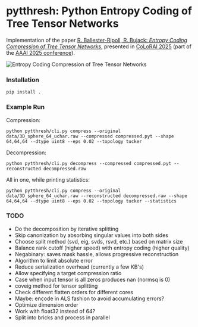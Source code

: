 # pytthresh: Python Entropy Coding of Tree Tensor Networks

Implementation of the paper [R. Ballester-Ripoll, R. Bujack: *Entropy Coding Compression of Tree Tensor Networks*](https://openreview.net/forum?id=hGsxrFF0tY), presented in [CoLoRAI 2025](https://april-tools.github.io/colorai/) (part of the [AAAI 2025 conference](https://aaai.org/conference/aaai/aaai-25/)).

![Entropy Coding Compression of Tree Tensor Networks](https://github.com/user-attachments/assets/ba0269f6-9642-4947-a15f-7b7f6ad12a22)

### Installation

```
pip install .
```

### Example Run

Compression:

```
python pytthresh/cli.py compress --original data/3D_sphere_64_uchar.raw --compressed compressed.pyt --shape 64,64,64 --dtype uint8 --eps 0.02 --topology tucker
```

Decompression:

```
python pytthresh/cli.py decompress --compressed compressed.pyt --reconstructed decompressed.raw
```

All in one, while printing statistics:

```
python pytthresh/cli.py compress --original data/3D_sphere_64_uchar.raw --reconstructed decompressed.raw --shape 64,64,64 --dtype uint8 --eps 0.02 --topology tucker --statistics
```

### TODO

- Do the decomposition by iterative splitting
- Skip canonization by absorbing singular values into both sides
- Choose split method (svd, eig, svds, rsvd, etc.) based on matrix size
- Balance rank cutoff (higher speed) with entropy coding (higher quality)
- Negabinary: saves mask hassle, allows progressive reconstruction
- Algorithm to limit absolute error
- Reduce serialization overhead (currently a few KB's)
- Allow specifying a target compression ratio
- Case when input tensor is all zeros produces nan (normsq is 0)
- coveig method for tensor splitting
- Check different flatten orders for different cores
- Maybe: encode in ALS fashion to avoid accumulating errors?
- Optimize dimension order
- Work with float32 instead of 64?
- Split into bricks and process in parallel
